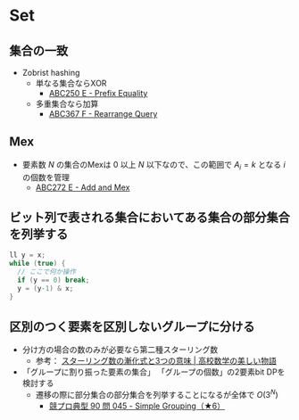 # Set

## 集合の一致
- Zobrist hashing
  - 単なる集合ならXOR
    - [ABC250 E - Prefix Equality](https://atcoder.jp/contests/abc250/tasks/abc250_e)
  - 多重集合なら加算
    - [ABC367 F - Rearrange Query](https://atcoder.jp/contests/abc367/tasks/abc367_f)


## Mex
- 要素数 $N$ の集合のMexは $0$ 以上 $N$ 以下なので、この範囲で $A_i = k$ となる $i$ の個数を管理
  - [ABC272 E - Add and Mex](https://atcoder.jp/contests/abc272/tasks/abc272_e)


## ビット列で表される集合においてある集合の部分集合を列挙する

```cpp
ll y = x;
while (true) {
  // ここで何か操作
  if (y == 0) break;
  y = (y-1) & x;
}
```


## 区別のつく要素を区別しないグループに分ける
- 分け方の場合の数のみが必要なら第二種スターリング数
  - 参考： [スターリング数の漸化式と3つの意味 | 高校数学の美しい物語](https://manabitimes.jp/math/841)
- 「グループに割り振った要素の集合」 「グループの個数」の2要素bit DPを検討する
  - 遷移の際に部分集合の部分集合を列挙することになるが全体で $O(3^N)$
    - [競プロ典型 90 問 045 - Simple Grouping（★6）](https://atcoder.jp/contests/typical90/tasks/typical90_as)

